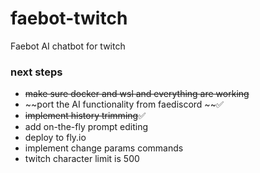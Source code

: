 # faebot-twitch
Faebot AI chatbot for twitch

### next steps
- ~~make sure docker and wsl and everything are working~~
- ~~port the AI functionality from faediscord ~~✅
- ~~implement history trimming~~✅
- add on-the-fly prompt editing
- deploy to fly.io
- implement change params commands
- twitch character limit is 500


 